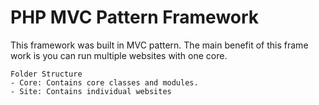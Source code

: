 # PHP MVC Pattern Framework

This framework was built in MVC pattern.
The main benefit of this frame work is you can run multiple websites with one core.

```
Folder Structure
- Core: Contains core classes and modules.
- Site: Contains individual websites
```
